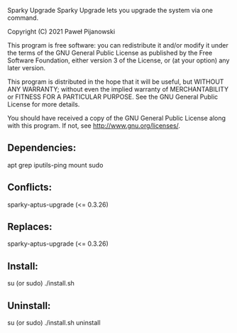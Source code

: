 Sparky Upgrade
Sparky Upgrade lets you upgrade the system via one command.

Copyright (C) 2021 Paweł Pijanowski

This program is free software: you can redistribute it and/or modify
it under the terms of the GNU General Public License as published by
the Free Software Foundation, either version 3 of the License, or
(at your option) any later version.

This program is distributed in the hope that it will be useful,
but WITHOUT ANY WARRANTY; without even the implied warranty of
MERCHANTABILITY or FITNESS FOR A PARTICULAR PURPOSE.  See the
GNU General Public License for more details.

You should have received a copy of the GNU General Public License
along with this program.  If not, see <http://www.gnu.org/licenses/>.

Dependencies:
-------------
apt
grep
iputils-ping
mount
sudo

Conflicts:
--------------
sparky-aptus-upgrade (<= 0.3.26)

Replaces:
--------------
sparky-aptus-upgrade (<= 0.3.26)

Install:
-------------
su (or sudo) 
./install.sh

Uninstall:
-------------
su (or sudo)
./install.sh uninstall
